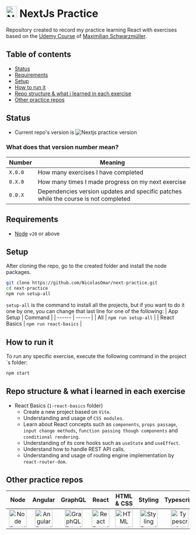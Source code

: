 # <img src="https://cdn.simpleicons.org/nextdotjs" title="NextJs Practice Repo" alt="NextJs Practice Repo" width="30"> NextJs Practice
Repository created to record my practice learning React with exercises based on the [Udemy Course](https://www.udemy.com/course/nextjs-react-the-complete-guide) of [Maximilian Schwarzmüller](https://www.udemy.com/user/maximilian-schwarzmuller/).

## Table of contents
- [Status](#status)
- [Requirements](#requirements)
- [Setup](#setup)
- [How to run it](#how-to-run-it)
- [Repo structure & what i learned in each exercise](#repo-structure--what-i-learned-in-each-exercise)
- [Other practice repos](#other-practice-repos)

## Status
- Current repo's version is ![Nextjs practice version](https://img.shields.io/github/package-json/v/nicolasomar/next-practice?color=success&label=%20&style=flat-square)

### What does that version number mean?
| Number | Meaning |
| ------ | ------ |
| `X.0.0` | How many exercises I have completed |
| `0.X.0` | How many times I made progress on my next exercise |
| `0.0.X` | Dependencies version updates and specific patches while the course is not completed |

## Requirements
 - [Node](https://nodejs.org/en/download/) `v20` or above

## Setup
After cloning the repo, go to the created folder and install the node packages.
```sh
git clone https://github.com/NicolasOmar/next-practice.git
cd next-practice
npm run setup-all
```
`setup-all` is the command to install all the projects, but if you want to do it one by one, you can change that last line for one of the following:
| App Setup | Command |
| ------ | ------ |
| All | `npm run setup-all` |
| React Basics | `npm run react-basics` |

## How to run it
To run any specific exercise, execute the following command in the project´s folder:
```sh
npm start
```

## Repo structure & what i learned in each exercise
 - React Basics (`1-react-basics` folder)
   - Create a new project based on `Vite`.
   - Understanding and usage of `CSS modules`.
   - Learn about React concepts such as `components`, `props passage`, `input change methods`, `function passing though components` and `conditional rendering`.
   - Understanding of its core hooks such as `useState` and `useEffect`.
   - Understand how to handle REST API calls.
   - Understanding and usage of routing engine implementation by `react-router-dom`.

## Other practice repos
| Node | Angular | GraphQL | React | HTML & CSS | Styling | Typescript | Docker |
| :---: | :---: | :---: | :---: | :---: | :---: | :---: | :---: |
| [<img src="https://cdn.simpleicons.org/node.js" title="Node Practice Repo" alt="Node Practice Repo" width="48px">](https://github.com/NicolasOmar/node-practice) | [<img src="https://cdn.simpleicons.org/angular" title="Angular Practice Repo" alt="Angular Practice Repo" width="48px">](https://github.com/NicolasOmar/angular-practice) | [<img src="https://cdn.simpleicons.org/graphql" title="GraphQL Practice Repo" alt="GraphQL Practice Repo" width="48px">](https://github.com/NicolasOmar/graphql-practice) | [<img src="https://cdn.simpleicons.org/react" title="React Practice Repo" alt="React Practice Repo" width="48px">](https://github.com/NicolasOmar/react-practice) | [<img src="https://cdn.simpleicons.org/html5" title="HTML and CSS Practice Repo" alt="HTML and CSS Practice Repo" width="48px">](https://github.com/NicolasOmar/html-css-practice) | [<img src="https://cdn.simpleicons.org/sass" title="Styling Practice Repo" alt="Styling Practice Repo" width="48px">](https://github.com/NicolasOmar/styling-practice) | [<img src="https://cdn.simpleicons.org/typescript" title="Typescript Practice Repo" alt="Typescript Practice Repo" width="48px">](https://github.com/NicolasOmar/typescript-practice) | [<img src="https://cdn.simpleicons.org/docker" title="Docker Practice Repo" alt="Docker Practice Repo" width="48px">](https://github.com/NicolasOmar/docker-practice) |